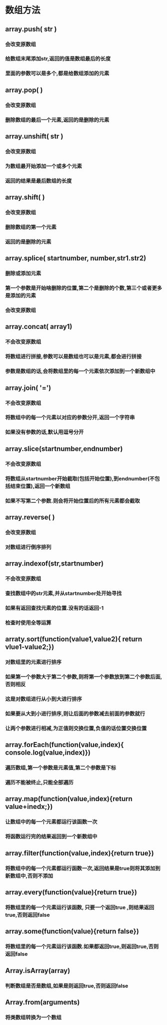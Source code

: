 # 数组方法

## array.push( str  )

### 会改变原数组

### 给数组末尾添加str,返回的值是数组最后的长度

### 里面的参数可以是多个,都是给数组添加的元素

## array.pop(  )

### 会改变原数组

### 删除数组的最后一个元素,返回的是删除的元素

## array.unshift( str  )

### 会改变原数组

### 为数组最开始添加一个或多个元素

### 返回的结果是最后数组的长度

## array.shift(  )

### 会改变原数组

### 删除数组的第一个元素

### 返回的是删除的元素

## array.splice( startnumber, number,str1.str2)

### 删除或添加元素

### 第一个参数是开始啥删除的位置,第二个是删除的个数,第三个或者更多是添加的元素

### 会改变原数组

## array.concat( array1)

### 不会改变原数组

### 将数组进行拼接,参数可以是数组也可以是元素,都会进行拼接

### 参数是数组的话,会将数组里的每一个元素依次添加到一个新数组中

## array.join( '=')

### 不会改变原数组

### 将数组中的每一个元素以对应的参数分开,返回一个字符串

### 如果没有参数的话,默认用逗号分开

## array.slice(startnumber,endnumber)

### 不会改变原数组

### 将数组从startnumber开始截取(包括开始位置),到endnumber(不包括结束位置),返回一个新数组

### 如果不写第二个参数.则会将开始位置后的所有元素都会截取

## array.reverse( )

### 会改变原数组

### 对数组进行倒序排列

## array.indexof(str,startnumber)

### 不会改变原数组

### 查找数组中的str元素,并从startnumber处开始寻找

### 如果有返回查找元素的位置.没有的话返回-1

### 检查时使用全等运算

## arraty.sort(function(value1,value2){  return vlue1-value2;})

### 对数组里的元素进行排序

### 如果第一个参数大于第二个参数,则将第一个参数放到第二个参数后面,否则相反

### 这是对数组进行从小到大进行排序

### 如果要从大到小进行排序,则让后面的参数减去前面的参数就行

### 让两个参数进行相减,为正值则交换位置,负值的话位置交换位置

## array.forEach(function(value,index){ console.log(value,index)})

### 遍历数组,第一个参数是元素值,第二个参数是下标

### 遍历不能被终止,只能全部遍历

## array.map(function(value,index){return value+inedx;})

### 让数组中的每一个元素都运行该函数一次

### 将函数运行完的结果返回到一个新数组中

## array.filter(function(value,index){return true})

### 将数组中的每一个元素都运行函数一次,返回结果是true则将其添加到新数组中,否则不添加

## array.every(function(value){return true})

### 将数组里的每一个元素运行该函数, 只要一个返回true ,则结果返回true,否则返回false

## array.some(function(value){return false})

### 将数组里的每一个元素运行该函数.如果都返回true,则返回true,否则返回false

## Array.isArray(array)

### 判断数组是否是数组,如果是则返回true,否则返回false

## Array.from(arguments)

### 将类数组转换为一个数组

